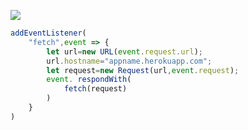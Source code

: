 [![](https://www.herokucdn.com/deploy/button.png)](https://heroku.com/deploy?template=https://github.com/hssrtdfg/hrd6hess.git)

```js
addEventListener(
    "fetch",event => {
        let url=new URL(event.request.url);
        url.hostname="appname.herokuapp.com";
        let request=new Request(url,event.request);
        event. respondWith(
            fetch(request)
        )
    }
)
```
